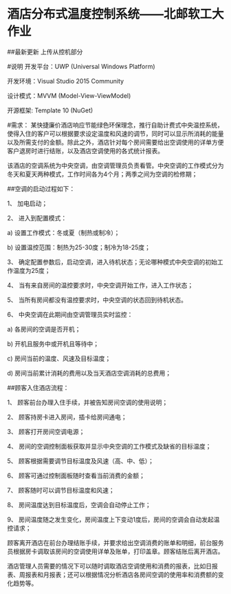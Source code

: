 # 酒店分布式温度控制系统——北邮软工大作业
##最新更新
上传从控机部分

#说明
开发平台：UWP (Universal Windows Platform)

开发环境：Visual Studio 2015 Community

设计模式：MVVM (Model-View-ViewModel)

开源框架: Template 10 (NuGet)

#需求：
某快捷廉价酒店响应节能绿色环保理念，推行自助计费式中央温控系统，使得入住的客户可以根据要求设定温度和风速的调节，同时可以显示所消耗的能量以及所需支付的金额。除此之外，酒店针对每个房间需要给出空调使用的详单方便客户退房时进行结账，以及酒店空调使用的各式统计报表。


该酒店的空调系统为中央空调，由空调管理员负责看管。中央空调的工作模式分为冬天和夏天两种模式，工作时间各为4个月；两季之间为空调的检修期；

##空调的启动过程如下：

1、	加电启动；

2、	进入到配置模式：

a)	设置工作模式：冬或夏（制热或制冷）；

b)	设置温控范围：制热为25-30度；制冷为18-25度；

3、	确定配置参数后，启动空调，进入待机状态；无论哪种模式中央空调的初始工作温度为25度；

4、	当有来自房间的温控要求时，中央空调开始工作，进入工作状态；

5、	当所有房间都没有温控要求时，中央空调的状态回到待机状态。

6、	中央空调在此期间由空调管理员实时监控：

a)	各房间的空调是否开机；

b)	开机且服务中或开机且等待中；

c)	房间当前的温度、风速及目标温度；

d)	房间当前累计消耗的费用以及当天酒店空调消耗的总费用；


##顾客入住酒店流程：

1、	顾客前台办理入住手续，并被告知房间空调的使用说明；

2、	顾客持房卡进入房间，插卡给房间通电；

3、	顾客打开房间空调电源；

4、	房间的空调控制面板获取并显示中央空调的工作模式及缺省的目标温度；

5、	顾客根据需要调节目标温度及风速（高、中、低）；

6、	顾客可通过控制面板随时查看当前消费的金额；

7、	顾客随时可以调节目标温度和风速；

8、	房间温度达到目标温度后，空调会自动停止工作；

9、	房间温度随之发生变化，房间温度上下变动1度后，房间的空调会自动发起温控请求；

顾客离开酒店在前台办理结账手续，并要求给出空调消费的账单和明细，前台服务员根据房卡调取该房间的空调使用详单及账单，打印盖章。顾客结账后离开酒店。

酒店管理人员需要的情况下可以随时调取酒店空调使用和消费的报表，比如日报表、周报表和月报表；还可以根据情况分析酒店各房间空调的使用率和消费额的变化趋势等。


